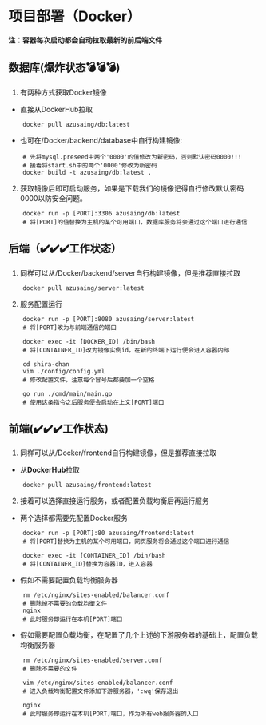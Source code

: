 # 项目部署（Docker）
**注：容器每次启动都会自动拉取最新的前后端文件**
## 数据库(爆炸状态💣💣💣)
1) 有两种方式获取Docker镜像
* 直接从DockerHub拉取

```shell
	docker pull azusaing/db:latest
```

* 也可在/Docker/backend/database中自行构建镜像:
```shell
	# 先将mysql.preseed中两个'0000'的值修改为新密码，否则默认密码0000!!!
	# 接着将start.sh中的两个'0000'修改为新密码
	docker build -t azusaing/db:latest .
```

2) 获取镜像后即可启动服务，如果是下载我们的镜像记得自行修改默认密码0000以防安全问题。

```shell
	docker run -p [PORT]:3306 azusaing/db:latest
	# 将[PORT]的值替换为主机的某个可用端口，数据库服务将会通过这个端口进行通信
```

## 后端（✔️✔️✔️工作状态）
1) 同样可以从/Docker/backend/server自行构建镜像，但是推荐直接拉取

```shell
	docker pull azusaing/server:latest
```

2) 服务配置运行

```shell
	docker run -p [PORT]:8080 azusaing/server:latest
	# 将[PORT]改为与前端通信的端口

	docker exec -it [DOCKER_ID] /bin/bash
	# 将[CONTAINER_ID]改为镜像实例id，在新的终端下运行便会进入容器内部

	cd shira-chan
	vim ./config/config.yml
	# 修改配置文件，注意每个冒号后都要加一个空格

	go run ./cmd/main/main.go
	# 使用这条指令之后服务便会启动在上文[PORT]端口
```

##  前端(✔️✔️✔️工作状态)

1) 同样可以从/Docker/frontend自行构建镜像，但是推荐直接拉取

* 从**DockerHub**拉取

```shell
	docker pull azusaing/frontend:latest
```


2) 接着可以选择直接运行服务，或者配置负载均衡后再运行服务
* 两个选择都需要先配置Docker服务
```shell
	docker run -p [PORT]:80 azusaing/frontend:latest
	# 将[PORT]替换为主机的某个可用端口，网页服务将会通过这个端口进行通信

	docker exec -it [CONTAINER_ID] /bin/bash
	# 将[CONTAINER_ID]替换为容器ID，进入容器
```

* 假如不需要配置负载均衡服务器
```shell
	rm /etc/nginx/sites-enabled/balancer.conf
	# 删除掉不需要的负载均衡文件
	nginx
	# 此时服务即运行在本机[PORT]端口
```

* 假如需要配置负载均衡，在配置了几个上述的下游服务器的基础上，配置负载均衡服务器
```shell
	rm /etc/nginx/sites-enabled/server.conf
	# 删除不需要的文件

	vim /etc/nginx/sites-enabled/balancer.conf
	# 进入负载均衡配置文件添加下游服务器，':wq'保存退出
	
	nginx
	# 此时服务即运行在本机[PORT]端口，作为所有web服务器的入口
```
